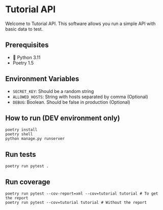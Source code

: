 # Tutorial API

Welcome to Tutorial API. This software allows you run a simple API with basic data to test.

## Prerequisites

- :snake: Python 3.11
- Poetry 1.5

## Environment Variables

- `SECRET_KEY`: Should be a random string
- `ALLOWED_HOSTS`: String with hosts separated by comma (Optional)
- `DEBUG`: Boolean. Should be false in production (Optional)

## How to run (DEV environment only)

```
poetry install
poetry shell
python manage.py runserver
```

## Run tests

```
poetry run pytest .
```

## Run coverage
```
poetry run pytest --cov-report=xml --cov=tutorial tutorial # To get the report
poetry run pytest --cov=tutorial tutorial # Without the report
```